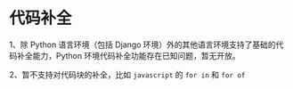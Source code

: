 <!-- ---
sidebar_position: 2
--- -->



# 代码补全

1、除 Python 语言环境（包括 Django 环境）外的其他语言环境支持了基础的代码补全能力，Python 环境代码补全功能存在已知问题，暂无开放。

2、暂不支持对代码块的补全，比如 `javascript` 的 `for in` 和 `for of`



